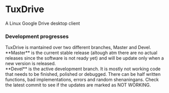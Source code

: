 # TuxDrive
A Linux Google Drive desktop client

<h3>Development progresses</h3>
TuxDrive is mantained over two different branches, Master and Devel. <br>
**Master** is the current stable release (altough atm there are no actual releases since the software is not ready yet) and will be update only when a new version is released. <br>
**Devel** is the active development branch. It is mostly not working code that needs to be finished, polished or debugged. There can be 
half written functions, bad implementations, errors and random shenaningans. Check the latest commit to see if the updates are marked as NOT WORKING.
